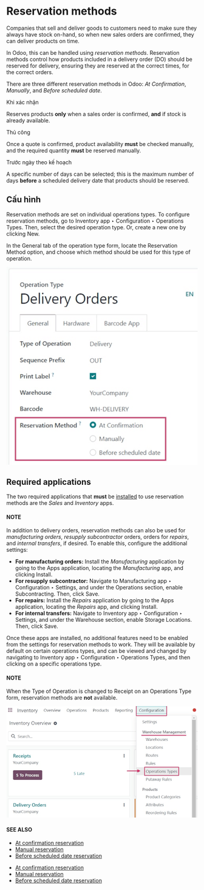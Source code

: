 # Reservation methods

Companies that sell and deliver goods to customers need to make sure they always have stock on-hand,
so when new sales orders are confirmed, they can deliver products on time.

In Odoo, this can be handled using *reservation methods*. Reservation methods control how products
included in a delivery order (DO) should be reserved for delivery, ensuring they are reserved at the
correct times, for the correct orders.

There are three different reservation methods in Odoo: *At Confirmation*, *Manually*, and *Before
scheduled date*.

Khi xác nhận

Reserves products **only** when a sales order is confirmed, **and** if stock is already
available.

Thủ công

Once a quote is confirmed, product availability **must** be checked manually, and the required
quantity **must** be reserved manually.

Trước ngày theo kế hoạch

A specific number of days can be selected; this is the maximum number of days **before** a
scheduled delivery date that products should be reserved.

## Cấu hình

Reservation methods are set on individual operations types. To configure reservation methods, go to
Inventory app ‣ Configuration ‣ Operations Types. Then, select the desired
operation type. Or, create a new one by clicking New.

In the General tab of the operation type form, locate the Reservation Method
option, and choose which method should be used for this type of operation.

![Reservation method field on delivery order operation type form.](../../../../../.gitbook/assets/reservation-methods-operations-type-field.png)

## Required applications

The two required applications that **must** be [installed](../../../../general/apps_modules.md#general-install) to use reservation
methods are the *Sales* and *Inventory* apps.

#### NOTE
In addition to delivery orders, reservation methods can also be used for *manufacturing orders*,
*resupply subcontractor* orders, orders for *repairs*, and *internal transfers*, if desired. To
enable this, configure the additional settings:

- **For manufacturing orders:** Install the *Manufacturing* application by going to the
  Apps application, locating the *Manufacturing* app, and clicking
  Install.
- **For resupply subcontractor:** Navigate to Manufacturing app ‣ Configuration
  ‣ Settings, and under the Operations section, enable Subcontracting.
  Then, click Save.
- **For repairs:** Install the *Repairs* application by going to the Apps
  application, locating the *Repairs* app, and clicking Install.
- **For internal transfers:** Navigate to Inventory app ‣ Configuration ‣
  Settings, and under the Warehouse section, enable Storage Locations.
  Then, click Save.

Once these apps are installed, no additional features need to be enabled from the settings for
reservation methods to work. They will be available by default on certain operations types, and can
be viewed and changed by navigating to Inventory app ‣ Configuration ‣
Operations Types, and then clicking on a specific operations type.

#### NOTE
When the Type of Operation is changed to Receipt on an
Operations Type form, reservation methods are **not** available.

![Operations Types highlighted from the Configurations submenu in the Inventory app.](../../../../../.gitbook/assets/reservation-methods-operations-type-menu.png)

#### SEE ALSO
- [At confirmation reservation](at_confirmation.md)
- [Manual reservation](manually.md)
- [Before scheduled date reservation](before_scheduled_date.md)

* [At confirmation reservation](at_confirmation.md)
* [Manual reservation](manually.md)
* [Before scheduled date reservation](before_scheduled_date.md)
